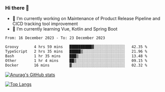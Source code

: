 ### Hi there 👋

- 🔭 I’m currently working on Maintenance of Product Release Pipeline and CICD tracking tool improvement
- 🌱 I’m currently learning Vue, Kotlin and Spring Boot

<!--START_SECTION:waka-->

```txt
From: 16 December 2023 - To: 23 December 2023

Groovy       4 hrs 59 mins   ██████████▓░░░░░░░░░░░░░░   42.35 %
TypeScript   2 hrs 35 mins   █████▒░░░░░░░░░░░░░░░░░░░   21.96 %
Bash         1 hr 35 mins    ███▒░░░░░░░░░░░░░░░░░░░░░   13.48 %
Other        1 hr 4 mins     ██▒░░░░░░░░░░░░░░░░░░░░░░   09.15 %
Docker       16 mins         ▓░░░░░░░░░░░░░░░░░░░░░░░░   02.32 %
```

<!--END_SECTION:waka-->

[![Anurag's GitHub stats](https://github-readme-stats.vercel.app/api?username=yunhao981&show_icons=true&theme=solarized-dark)](https://github.com/anuraghazra/github-readme-stats)

[![Top Langs](https://github-readme-stats.vercel.app/api/top-langs/?username=yunhao981&theme=solarized-dark&layout=compact)](https://github.com/anuraghazra/github-readme-stats)

<!--
**yunhao981/yunhao981** is a ✨ _special_ ✨ repository because its `README.md` (this file) appears on your GitHub profile.

Here are some ideas to get you started:

- 🔭 I’m currently working on Maintenance of Release Pipeline and CICD tracking tool improvement
- 🌱 I’m currently learning Vue, Kotlin and Spring Boot
- 👯 I’m looking to collaborate on ...
- 🤔 I’m looking for help with ...
- 💬 Ask me about ...
- 📫 How to reach me: ...
- 😄 Pronouns: ...
- ⚡ Fun fact: ...
-->


